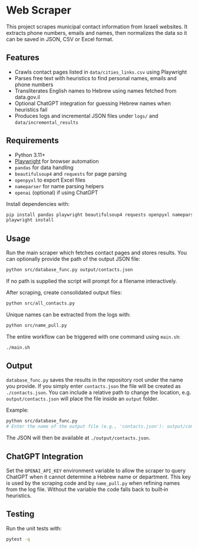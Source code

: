 # Web Scraper

This project scrapes municipal contact information from Israeli websites. It extracts phone numbers, emails and names, then normalizes the data so it can be saved in JSON, CSV or Excel format.

## Features

- Crawls contact pages listed in `data/cities_links.csv` using Playwright
- Parses free text with heuristics to find personal names, emails and phone numbers
- Transliterates English names to Hebrew using names fetched from data.gov.il
- Optional ChatGPT integration for guessing Hebrew names when heuristics fail
- Produces logs and incremental JSON files under `logs/` and `data/incremental_results`

## Requirements

- Python 3.11+
- [Playwright](https://playwright.dev/python/) for browser automation
- `pandas` for data handling
- `beautifulsoup4` and `requests` for page parsing
- `openpyxl` to export Excel files
- `nameparser` for name parsing helpers
- `openai` (optional) if using ChatGPT

Install dependencies with:

```bash
pip install pandas playwright beautifulsoup4 requests openpyxl nameparser openai
playwright install
```

## Usage

Run the main scraper which fetches contact pages and stores results. You can
optionally provide the path of the output JSON file:

```bash
python src/database_func.py output/contacts.json
```
If no path is supplied the script will prompt for a filename interactively.

After scraping, create consolidated output files:

```bash
python src/all_contacts.py
```

Unique names can be extracted from the logs with:

```bash
python src/name_pull.py
```

The entire workflow can be triggered with one command using `main.sh`:

```bash
./main.sh
```

## Output

`database_func.py` saves the results in the repository root under the name you
provide. If you simply enter `contacts.json` the file will be created as
`./contacts.json`. You can include a relative path to change the location, e.g.
`output/contacts.json` will place the file inside an `output` folder.

Example:

```bash
python src/database_func.py
# Enter the name of the output file (e.g., 'contacts.json'): output/contacts.json
```

The JSON will then be available at `./output/contacts.json`.

## ChatGPT Integration

Set the `OPENAI_API_KEY` environment variable to allow the scraper to query ChatGPT when it cannot determine a Hebrew name or department. This key is used by the scraping code and by `name_pull.py` when refining names from the log file. Without the variable the code falls back to built‑in heuristics.

## Testing

Run the unit tests with:

```bash
pytest -q
```

